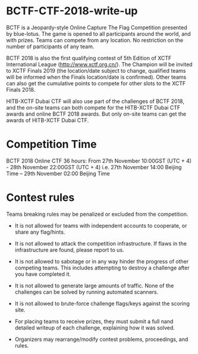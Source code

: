 
# BCTF-CTF-2018-write-up

BCTF is a Jeopardy-style Online Capture The Flag Competition presented by blue-lotus. The game is opened to all participants around the world, and with prizes. Teams can compete from any location. No restriction on the number of participants of any team.

BCTF 2018 is also the first qualifying contest of 5th Edition of XCTF International League (http://www.xctf.org.cn/). The Champion will be invited to XCTF Finals 2019 (the location/date subject to change, qualified teams will be informed when the Finals location/date is confirmed). Other teams can also get the cumulative points to compete for other slots to the XCTF Finals 2018.

HITB-XCTF Dubai CTF will also use part of the challenges of BCTF 2018, and the on-site teams can both compete for the HITB-XCTF Dubai CTF awards and online BCTF 2018 awards. But only on-site teams can get the awards of HITB-XCTF Dubai CTF.


# Competition Time

BCTF 2018 Online CTF
36 hours: From 27th November 10:00GST (UTC + 4) - 28th November 22:00GST (UTC + 4) 
i.e. 27th November 14:00 Beijing Time – 29th November 02:00 Beijing Time 

# Contest rules

Teams breaking rules may be penalized or excluded from the competition.
* It is not allowed for teams with independent accounts to cooperate, or share any flag/hints.

* It is not allowed to attack the competition infrastructure. If flaws in the infrastructure are found, please report to us.

* It is not allowed to sabotage or in any way hinder the progress of other competing teams. This includes attempting to destroy a challenge after you have completed it.

* It is not allowed to generate large amounts of traffic. None of the challenges can be solved by running automated scanners.

* It is not allowed to brute-force challenge flags/keys against the scoring site.

* For placing teams to receive prizes, they must submit a full nand detailed writeup of each challenge, explaining how it was solved.

* Organizers may rearrange/modify contest problems, proceedings, and rules.
